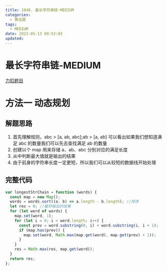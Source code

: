 ```yaml
---
title: 1048. 最长字符串链-MEDIUM
categories:
  - 算法题
tags:
  - MEDIUM
date: 2023-05-13 09:53:03
updated:
---
```


# 最长字符串链-MEDIUM

[力扣题目](https://leetcode.cn/problems/longest-string-chain/)

# 方法一 动态规划

## 解题思路

1. 首先理解规则，abc > [a, ab, abc];ab > [a, ab] 可以看出如果我们想知道满足 abc 的数量我们可以先去查找满足 ab 的数量
2. 创建以个 map 用来存储 a、ab、abc 分别对应的满足长度
3. 从中判断最大值就是输出的结果
4. 由于前身的字符串长度一定更短，所以我们可以从较短的数据线开始处理

## 完整代码

```javascript
var longestStrChain = function (words) {
  const map = new Map();
  words = words.sort((a, b) => a.length - b.length); //排序
  let res = 0; //最终输出的结果
  for (let word of words) {
    map.set(word, 1);
    for (let i = 0; i < word.length; i++) {
      const prev = word.substring(0, i) + word.substring(i, i + 1);
      if (map.has(prev)) {
        map.set(word, Math.max(map.get(word), map.get(prev) + 1));
      }
    }
    res = Math.max(res, map.get(word));
  }
  return res;
};
```
